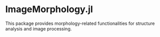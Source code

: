 # ImageMorphology.jl

This package provides morphology-related functionalities for structure analysis and image processing.
